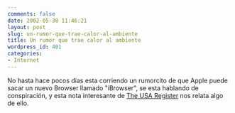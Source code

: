 ```yaml
---
comments: false
date: 2002-05-30 11:46:21
layout: post
slug: un-rumor-que-trae-calor-al-ambiente
title: Un rumor que trae calor al ambiente
wordpress_id: 401
categories:
- Internet
---
```


No hasta hace pocos días esta corriendo un rumorcito de que Apple puede sacar un nuevo Browser llamado &#34;iBrowser&#34;, se esta hablando de conspiración, y esta nota interesante de [The USA Register](http://www.theregus.com/content/4/25053.html) nos relata algo de ello.




 

